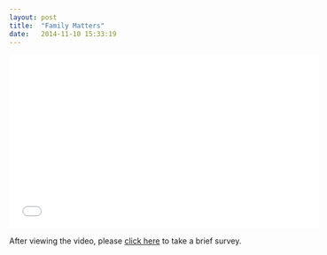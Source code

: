 ```yaml
---
layout: post
title:  "Family Matters"
date:   2014-11-10 15:33:19
---
```

<iframe width="560" height="315" src="//www.youtube.com/embed/kCrF0_OiGQA" frameborder="0" allowfullscreen></iframe>

After viewing the video, please [click here](https://lsucommunications.qualtrics.com/SE/?SID=SV_dolk4yWdw71ioUR?ViewedVideo=C) to take a brief survey.